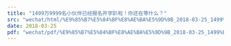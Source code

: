 ```yaml
---
title: "1499万9999名小伙伴已经报名开学趴啦！你还在等什么？"
src: "wechat/html/%E9%85%B7%E5%84%BF%E8%AE%BA%E5%9D%9B_2018-03-25_1499%E4%B8%879999%E5%90%8D%E5%B0%8F%E4%BC%99%E4%BC%B4%E5%B7%B2%E7%BB%8F%E6%8A%A5%E5%90%8D%E5%BC%80%E5%AD%A6%E8%B6%B4%E5%95%A6%EF%BC%81%E4%BD%A0%E8%BF%98%E5%9C%A8%E7%AD%89%E4%BB%80%E4%B9%88%EF%BC%9F.html"
date: 2018-03-25
pdf: "wechat/pdf/%E9%85%B7%E5%84%BF%E8%AE%BA%E5%9D%9B_2018-03-25_1499%E4%B8%879999%E5%90%8D%E5%B0%8F%E4%BC%99%E4%BC%B4%E5%B7%B2%E7%BB%8F%E6%8A%A5%E5%90%8D%E5%BC%80%E5%AD%A6%E8%B6%B4%E5%95%A6%EF%BC%81%E4%BD%A0%E8%BF%98%E5%9C%A8%E7%AD%89%E4%BB%80%E4%B9%88%EF%BC%9F.pdf"
---
```


